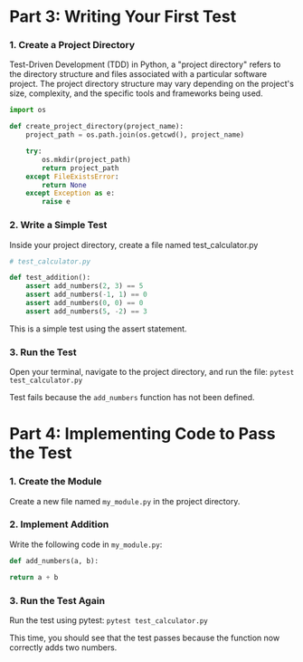 # Part 3: Writing Your First Test

### 1. Create a Project Directory
Test-Driven Development (TDD) in Python, a "project directory" refers to the directory structure and files associated with a particular software project. 
The project directory structure may vary depending on the project's size, complexity, and the specific tools and frameworks being used.

```py
import os

def create_project_directory(project_name):
    project_path = os.path.join(os.getcwd(), project_name)

    try:
        os.mkdir(project_path)
        return project_path
    except FileExistsError:
        return None
    except Exception as e:
        raise e
```

### 2. Write a Simple Test
Inside your project directory, create a file named test_calculator.py
```py
# test_calculator.py

def test_addition():
    assert add_numbers(2, 3) == 5
    assert add_numbers(-1, 1) == 0
    assert add_numbers(0, 0) == 0
    assert add_numbers(5, -2) == 3
```

This is a simple test using the assert statement.

### 3. Run the Test

Open your terminal, navigate to the project directory, and run the file: `pytest test_calculator.py`


Test fails because the `add_numbers` function has not been defined.

# Part 4: Implementing Code to Pass the Test

### 1. Create the Module

Create a new file named `my_module.py` in the project directory.

### 2. Implement Addition

Write the following code in `my_module.py`:

```py
def add_numbers(a, b):

return a + b
```

### 3. Run the Test Again

Run the test using pytest: `pytest test_calculator.py`

This time, you should see that the test passes because the function now correctly adds two numbers.